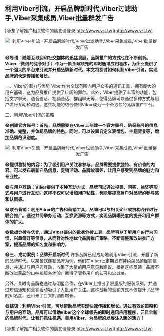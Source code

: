 ## **利用Viber引流，开启品牌新时代,Viber过滤助手,Viber采集成员,Viber批量群发广告**

[😍想了解推广相关软件的朋友请登录 http://www.vst.tw](http://www.vst.tw)

 <center><img src="https://vst.tw/MP4/tuiguang/png/6.png" alt="利用Viber引流，开启品牌新时代,Viber过滤助手,Viber采集成员,Viber批量群发广告"></center>

**😄导语：随着互联网和社交媒体的迅猛发展，品牌推广的方式也在不断创新。Viber（微信的竞争对手）作为一款全球领先的即时通讯应用程序，为企业提供了一个强大的平台来引流并开启品牌新时代。本文将探讨如何利用Viber引流，实现品牌的快速传播和增长。**

一、Viber的潜力与优势
Viber作为全球范围内用户众多的通讯工具，拥有庞大的用户基础，这为品牌推广提供了广阔的舞台。此外，Viber提供了丰富的功能，包括文字聊天、语音通话、视频通话、群组聊天等，使得品牌可以通过多种方式与用户进行互动和沟通。这些功能的结合使得Viber成为一个全方位的品牌推广平台。

二、利用Viber引流的策略

**😄创建官方账号：首先，品牌需要在Viber上创建一个官方账号，确保账号的信息准确、完整，并体现品牌的特色。同时，可以设置自定义表情包、主题背景等，增加品牌的识别度。**

 <center><img src="https://vst.tw/MP4/tuiguang/png/1.png" alt="利用Viber引流，开启品牌新时代,Viber过滤助手,Viber采集成员,Viber批量群发广告"></center>

**😄提供独特的内容：为了吸引用户关注和参与，品牌需要提供独特、有价值的内容。可以发布最新产品信息、促销活动、品牌故事等，让用户感受到品牌的魅力和专业性。**

**😄与用户互动：Viber提供了多种互动方式，品牌可以通过投票、问答、抽奖等形式与用户进行互动。这样不仅可以增加用户粘性，也能够提高用户对品牌的参与感和认同感。**

**😄联合营销：利用Viber的广告和营销工具，品牌可以与相关企业或机构合作进行联合推广。通过共同举办活动、互换资源等方式，实现品牌曝光度的提升和用户群体的扩大。**

**😄数据分析与优化：通过Viber提供的数据分析工具，品牌可以了解用户的行为习惯、兴趣偏好等信息，从而针对性地优化品牌推广策略。不断调整和改进推广方案，提高品牌的知名度和影响力。**

**😄三、成功案例：品牌开启新时代**
许多品牌已经成功地利用Viber引流，开启了新的品牌时代。以某餐饮连锁品牌为例，他们在Viber上定期发布特色菜品的促销信息，并通过与用户的互动，收集了大量的用户意见和建议。根据这些反馈，品牌不断改进菜品的口味和服务体验，赢得了更多用户的认可和忠诚度。

另外，某时尚品牌也通过与明星合作，在Viber上推出了限量版的服装系列，并通过短信通知和营销活动吸引了大批用户关注。这种创新的营销方式不仅提升了品牌的知名度，还带来了巨大的销售增长。

**😄结语：利用Viber引流，可以帮助品牌实现快速传播和增长。通过有效的策略和与用户的互动，品牌可以借助Viber这个全球领先的即时通讯应用程序，开启全新的品牌时代。让我们抓住机遇，善用Viber，为品牌的发展注入新的活力！**

[😍想了解推广相关软件的朋友请登录 http://www.vst.tw](http://www.vst.tw)



